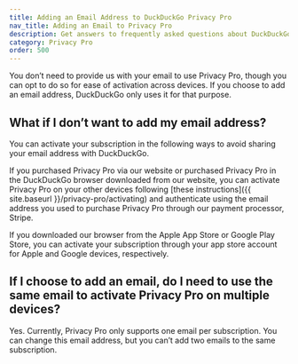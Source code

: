 ```yaml
---
title: Adding an Email Address to DuckDuckGo Privacy Pro
nav_title: Adding an Email to Privacy Pro
description: Get answers to frequently asked questions about DuckDuckGo’s Privacy Pro subscription that includes VPN, Personal Information Removal, and Identity Theft Restoration.
category: Privacy Pro
order: 500
---
```


You don’t need to provide us with your email to use Privacy Pro, though you can opt to do so for ease of activation across devices. If you choose to add an email address, DuckDuckGo only uses it for that purpose.

## What if I don’t want to add my email address?

You can activate your subscription in the following ways to avoid sharing your email address with DuckDuckGo.

If you purchased Privacy Pro via our website or purchased Privacy Pro in the DuckDuckGo browser downloaded from our website, you can activate Privacy Pro on your other devices following [these instructions]({{ site.baseurl }}/privacy-pro/activating) and authenticate using the email address you used to purchase Privacy Pro through our payment processor, Stripe.

If you downloaded our browser from the Apple App Store or Google Play Store, you can activate your subscription through your app store account for Apple and Google devices, respectively.

## If I choose to add an email, do I need to use the same email to activate Privacy Pro on multiple devices?

Yes. Currently, Privacy Pro only supports one email per subscription. You can change this email address, but you can’t add two emails to the same subscription.
